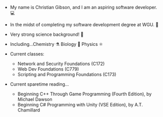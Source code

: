- My name is Christian Gibson, and I am an aspiring software developer. 💻

- In the midst of completing my software development degree at WGU. 🏫

- Very strong science background! 🔬

- Including...Chemistry ⚗️ 
              Biology 🧠
              Physics ⚛️
                         
              
 - Current classes: 
     - Network and Security Foundations (C172)
     - Web Dev Foundations (C779)
     - Scripting and Programming Foundations (C173)           
              
 - Current sparetime reading...
     - Beginning C++ Through Game Programming (Fourth Edition), by Michael Dawson
     - Beginning C# Programming with Unity (VSE Edition), by A.T. Chamillard

<!---
Christian-Gibson/Christian-Gibson is a ✨ special ✨ repository because its `README.md` (this file) appears on your GitHub profile.
You can click the Preview link to take a look at your changes.
--->
